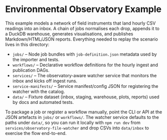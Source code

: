 # Environmental Observatory Example

This example models a network of field instruments that land hourly CSV readings into an inbox. A chain of jobs normalises each drop, appends it to a DuckDB warehouse, generates visualisations, and publishes Markdown/HTML/JSON reports. Everything needed to replay the scenario lives in this directory:

- `jobs/` – Node job bundles with `job-definition.json` metadata used by the importer and tests.
- `workflows/` – Declarative workflow definitions for the hourly ingest and publication DAGs.
- `services/` – The observatory-aware watcher service that monitors the inbox and kicks off ingest runs.
- `service-manifests/` – Service manifest/config JSON for registering the watcher with the catalog.
- `data/` – Fixture dataset (inbox, staging, warehouse, plots, reports) used by docs and automated tests.

To package a job or register a workflow manually, point the CLI or API at the JSON artefacts in `jobs/` or `workflows/`. The watcher service defaults to the paths under `data/`, so you can run it locally with `npm run dev` from `services/observatory-file-watcher` and drop CSVs into `data/inbox` to exercise the flow end-to-end.
